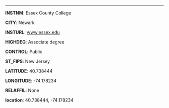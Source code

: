 
---
**INSTNM**: Essex County College

**CITY**: Newark

**INSTURL**: www.essex.edu

**HIGHDEG**: Associate degree

**CONTROL**: Public

**ST_FIPS**: New Jersey

**LATITUDE**: 40.738444

**LONGITUDE**: -74.178234

**RELAFFIL**: None

**location**: 40.738444, -74.178234
